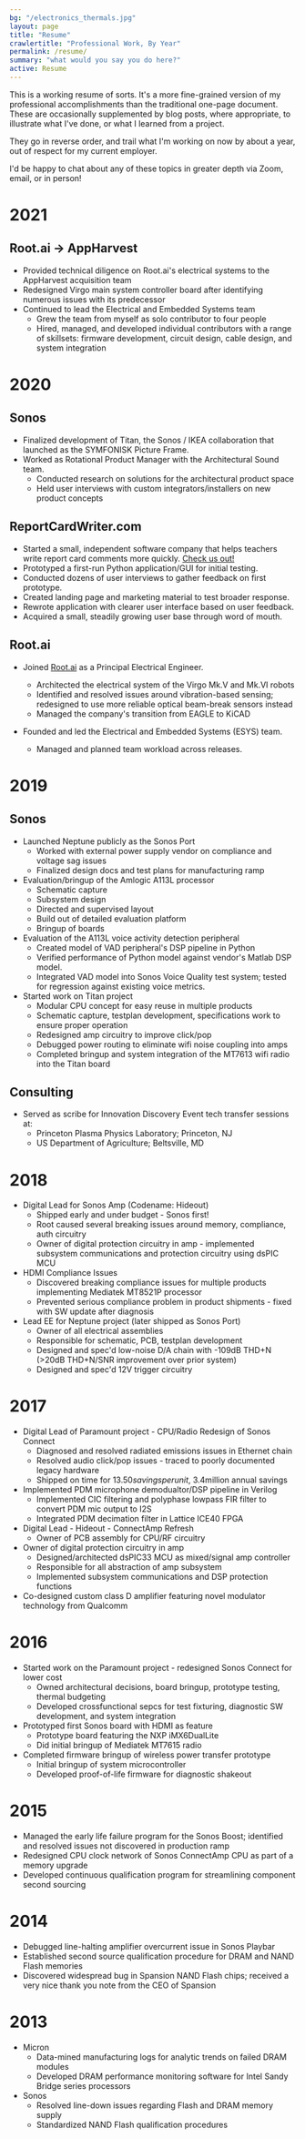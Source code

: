 ```yaml
---
bg: "/electronics_thermals.jpg"
layout: page
title: "Resume"
crawlertitle: "Professional Work, By Year"
permalink: /resume/
summary: "what would you say you do here?"
active: Resume
---
```


This is a working resume of sorts. It's a more fine-grained version of my professional accomplishments than the traditional one-page document. These are occasionally supplemented by blog posts, where appropriate, to illustrate what I've done, or what I learned from a project. 

They go in reverse order, and trail what I'm working on now by about a year, out of respect for my current employer. 

I'd be happy to chat about any of these topics in greater depth via Zoom, email, or in person!

# 2021

## Root.ai -> AppHarvest
* Provided technical diligence on Root.ai's electrical systems to the AppHarvest acquisition team
* Redesigned Virgo main system controller board after identifying numerous issues with its predecessor
* Continued to lead the Electrical and Embedded Systems team  
	* Grew the team from myself as solo contributor to four people
	* Hired, managed, and developed individual contributors with a range of skillsets: firmware development, circuit design, cable design, and system integration


# 2020

## Sonos 
* Finalized development of Titan, the Sonos / IKEA collaboration that launched as the SYMFONISK Picture Frame.
* Worked as Rotational Product Manager with the Architectural Sound team. 
	* Conducted research on solutions for the architectural product space
	* Held user interviews with custom integrators/installers on new product concepts

## ReportCardWriter.com
* Started a small, independent software company that helps teachers write report card comments more quickly. [Check us out!](https://reportcardwriter.com)
* Prototyped a first-run Python application/GUI for initial testing.
* Conducted dozens of user interviews to gather feedback on first prototype.
* Created landing page and marketing material to test broader response.
* Rewrote application with clearer user interface based on user feedback.
* Acquired a small, steadily growing user base through word of mouth. 


## Root.ai
* Joined [Root.ai](https://root-ai.com/) as a Principal Electrical Engineer.
	* Architected the electrical system of the Virgo Mk.V and Mk.VI robots
	* Identified and resolved issues around vibration-based sensing; redesigned to use more reliable optical beam-break sensors instead
	* Managed the company's transition from EAGLE to KiCAD 

* Founded and led the Electrical and Embedded Systems (ESYS) team. 
	* Managed and planned team workload across releases. 

# 2019

## Sonos
* Launched Neptune publicly as the Sonos Port
    * Worked with external power supply vendor on compliance and voltage sag issues 
    * Finalized design docs and test plans for manufacturing ramp
* Evaluation/bringup of the Amlogic A113L processor
    * Schematic capture 
    * Subsystem design 
    * Directed and supervised layout
    * Build out of detailed evaluation platform 
    * Bringup of boards 
* Evaluation of the A113L voice activity detection peripheral 
    * Created model of VAD peripheral's DSP pipeline in Python
    * Verified performance of Python model against vendor's Matlab DSP model. 
    * Integrated VAD model into Sonos Voice Quality test system; tested for regression against existing voice metrics. 
* Started work on Titan project 
    * Modular CPU concept for easy reuse in multiple products 
    * Schematic capture, testplan development, specifications work to ensure proper operation 
    * Redesigned amp circuitry to improve click/pop
    * Debugged power routing to eliminate wifi noise coupling into amps
    * Completed bringup and system integration of the MT7613 wifi radio into the Titan board

## Consulting
* Served as scribe for Innovation Discovery Event tech transfer sessions at:
    * Princeton Plasma Physics Laboratory; Princeton, NJ
    * US Department of Agriculture; Beltsville, MD

# 2018
* Digital Lead for Sonos Amp (Codename: Hideout)
    * Shipped early and under budget - Sonos first!
    * Root caused several breaking issues around memory, compliance, auth circuitry
    * Owner of digital protection circuitry in amp - implemented subsystem communications and protection circuitry using dsPIC MCU
* HDMI Compliance Issues
    * Discovered breaking compliance issues for multiple products implementing Mediatek MT8521P processor
    * Prevented serious compliance problem in product shipments - fixed with SW update after diagnosis
* Lead EE for Neptune project (later shipped as Sonos Port) 
    * Owner of all electrical assemblies
    * Responsible for schematic, PCB, testplan development
    * Designed and spec'd low-noise D/A chain with -109dB THD+N (>20dB THD+N/SNR improvement over prior system)
    * Designed and spec'd 12V trigger circuitry

# 2017
* Digital Lead of Paramount project - CPU/Radio Redesign of Sonos Connect
	* Diagnosed and resolved radiated emissions issues in Ethernet chain
	* Resolved audio click/pop issues - traced to poorly documented legacy hardware
	* Shipped on time for $13.50 savings per unit, ~$3.4million annual savings
* Implemented PDM microphone demodualtor/DSP pipeline in Verilog
	* Implemented CIC filtering and polyphase lowpass FIR filter to convert PDM mic output to I2S
	* Integrated PDM decimation filter in Lattice ICE40 FPGA
* Digital Lead - Hideout - ConnectAmp Refresh
	* Owner of PCB assembly for CPU/RF circuitry
* Owner of digital protection circuitry in amp
    * Designed/architected dsPIC33 MCU as mixed/signal amp controller
    * Responsible for all abstraction of amp subsystem
    * Implemented subsystem communications and DSP protection functions
* Co-designed custom class D amplifier featuring novel modulator technology from Qualcomm

# 2016 
* Started work on the Paramount project - redesigned Sonos Connect for lower cost
	* Owned architectural decisions, board bringup, prototype testing, thermal budgeting
	* Developed crossfunctional sepcs for test fixturing, diagnostic SW development, and system integration
* Prototyped first Sonos board with HDMI as feature 
	* Prototype board featuring the NXP iMX6DualLite
	* Did initial bringup of Mediatek MT7615 radio
* Completed firmware bringup of wireless power transfer prototype
	* Initial bringup of system microcontroller	
	* Developed proof-of-life firmware for diagnostic shakeout

# 2015
* Managed the early life failure program for the Sonos Boost; identified and resolved issues not discovered in production ramp 
* Redesigned CPU clock network of Sonos ConnectAmp CPU as part of a memory upgrade
* Developed continuous qualification program for streamlining component second sourcing 

# 2014
* Debugged line-halting amplifier overcurrent issue in Sonos Playbar
* Established second source qualification procedure for DRAM and NAND Flash memories
* Discovered widespread bug in Spansion NAND Flash chips; received a very nice thank you note from the CEO of Spansion

# 2013
* Micron
    * Data-mined manufacturing logs for analytic trends on failed DRAM modules
	* Developed DRAM performance monitoring software for Intel Sandy Bridge series processors
* Sonos 
	* Resolved line-down issues regarding Flash and DRAM memory supply
	* Standardized NAND Flash qualification procedures


